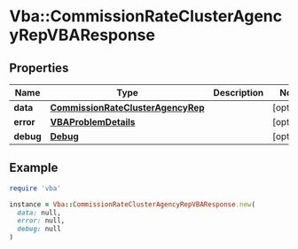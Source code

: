 # Vba::CommissionRateClusterAgencyRepVBAResponse

## Properties

| Name | Type | Description | Notes |
| ---- | ---- | ----------- | ----- |
| **data** | [**CommissionRateClusterAgencyRep**](CommissionRateClusterAgencyRep.md) |  | [optional] |
| **error** | [**VBAProblemDetails**](VBAProblemDetails.md) |  | [optional] |
| **debug** | [**Debug**](Debug.md) |  | [optional] |

## Example

```ruby
require 'vba'

instance = Vba::CommissionRateClusterAgencyRepVBAResponse.new(
  data: null,
  error: null,
  debug: null
)
```

